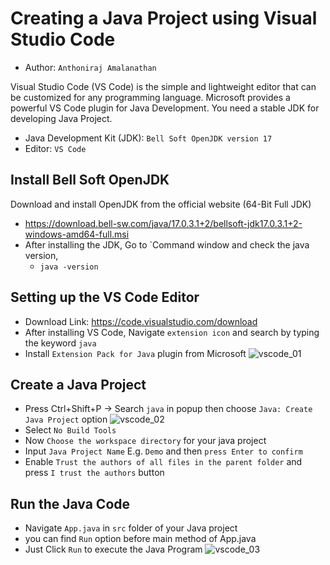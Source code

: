 # Creating a Java Project using Visual Studio Code
- Author: `Anthoniraj Amalanathan`

Visual Studio Code  (VS Code) is the simple and lightweight editor that can be customized for any programming language. Microsoft provides a powerful VS Code plugin for Java Development. You need a stable JDK for developing Java Project.
- Java Development Kit (JDK):  `Bell Soft OpenJDK version 17`
- Editor: `VS Code`

## Install Bell Soft OpenJDK
Download and install OpenJDK from the official website (64-Bit Full JDK)
- https://download.bell-sw.com/java/17.0.3.1+2/bellsoft-jdk17.0.3.1+2-windows-amd64-full.msi
- After installing the JDK, Go to `Command window and check the java version,
	- `java -version`

## Setting up the VS Code Editor
- Download Link: https://code.visualstudio.com/download
- After installing VS Code, Navigate `extension icon` and search by typing the keyword `java`
- Install `Extension Pack for Java` plugin from Microsoft
![vscode_01](https://raw.githubusercontent.com/anthoniraj/java_fall_2022_23/master/images/vscode_java_project_01.png)

## Create a Java Project
- Press Ctrl+Shift+P -> Search `java` in popup then choose `Java: Create Java Project` option
![vscode_02](https://raw.githubusercontent.com/anthoniraj/java_fall_2022_23/master/images/vscode_java_project_02.png)
- Select `No Build Tools`
- Now `Choose the workspace directory` for your java project
- Input `Java Project Name` E.g. `Demo` and then `press Enter to confirm`
- Enable `Trust the authors of all files in the parent folder` and press `I trust the authors` button

## Run the Java Code
- Navigate `App.java` in `src` folder of your Java project
- you can find `Run` option before main method of App.java
- Just Click `Run` to execute the Java Program
![vscode_03](https://raw.githubusercontent.com/anthoniraj/java_fall_2022_23/master/images/vscode_java_project_03.png)